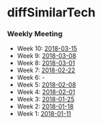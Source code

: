 # diffSimilarTech

### Weekly Meeting
* Week 10: [2018-03-15](https://github.com/hy3440/diffSimilarTech/blob/master/weekly%20summary/2018-03-15.md)
* Week 9:  [2018-03-08](https://github.com/hy3440/diffSimilarTech/blob/master/weekly%20summary/2018-03-08.md)
* Week 8:  [2018-03-01](https://github.com/hy3440/diffSimilarTech/blob/master/weekly%20summary/2018-03-01.md)
* Week 7:  [2018-02-22](https://github.com/hy3440/diffSimilarTech/blob/master/weekly%20summary/2018-02-22.md)
* Week 6:  -
* Week 5:  [2018-02-08](https://github.com/hy3440/diffSimilarTech/blob/master/weekly%20summary/2018-02-08.md)
* Week 4:  [2018-02-01](https://github.com/hy3440/diffSimilarTech/blob/master/weekly%20summary/2018-02-01.md)
* Week 3:  [2018-01-25](https://github.com/hy3440/diffSimilarTech/blob/master/weekly%20summary/2018-01-25.md)
* Week 2:  [2018-01-18](https://github.com/hy3440/diffSimilarTech/blob/master/weekly%20summary/2018-01-18.md)
* Week 1:  [2018-01-11](https://github.com/hy3440/diffSimilarTech/blob/master/weekly%20summary/2018-01-11.md)

